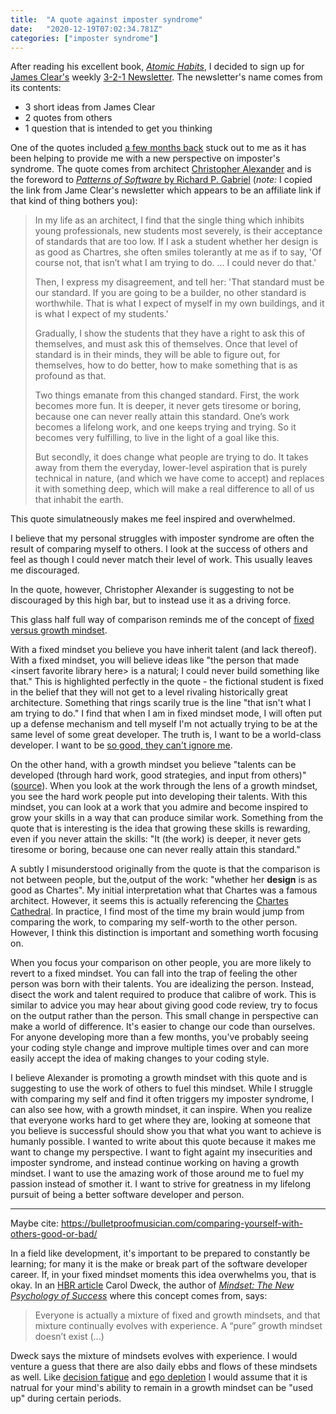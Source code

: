 ```yaml
---
title:  "A quote against imposter syndrome"
date:   "2020-12-19T07:02:34.781Z"
categories: ["imposter syndrome"]
---
```


After reading his excellent book, [_Atomic Habits_](https://jamesclear.com/books), I decided to sign up for [James Clear's](https://jamesclear.com/about) weekly [3-2-1 Newsletter](https://jamesclear.com/3-2-1). The newsletter's name comes from its contents:

* 3 short ideas from James Clear
* 2 quotes from others
* 1 question that is intended to get you thinking

One of the quotes included [a few months back](https://jamesclear.com/3-2-1/september-24-2020) stuck out to me as it has been helping to provide me with a new perspective on imposter's syndrome. The quote comes from architect [Christopher Alexander](https://en.wikipedia.org/wiki/Christopher_Alexander) and is the foreword to [_Patterns of Software_ by Richard P. Gabriel](https://www.amazon.com/gp/product/B003TJ9FGE/ref=as_li_qf_asin_il_tl?ie=UTF8&tag=jamesclearema-20&creative=9325&linkCode=as2&creativeASIN=B003TJ9FGE&linkId=5bbe96d0ee2542beb53da79c788894af) (_note:_ I copied the link from Jame Clear's newsletter which appears to be an affiliate link if that kind of thing bothers you):

 > In my life as an architect, I find that the single thing which inhibits
 > young professionals, new students most severely, is their acceptance of
 > standards that are too low. If I ask a student whether her design is as good
 > as Chartres, she often smiles tolerantly at me as if to say, 'Of course not,
 > that isn’t what I am trying to do. ... I could never do that.'
> 
> Then, I express my disagreement, and tell her: 'That standard must be our
> standard. If you are going to be a builder, no other standard is worthwhile.
> That is what I expect of myself in my own buildings, and it is what I expect
> of my students.'
> 
> Gradually, I show the students that they have a right to ask this of
> themselves, and must ask this of themselves. Once that level of standard is
> in their minds, they will be able to figure out, for themselves, how to do
> better, how to make something that is as profound as that.
> 
> Two things emanate from this changed standard. First, the work becomes more
> fun. It is deeper, it never gets tiresome or boring, because one can never
> really attain this standard. One’s work becomes a lifelong work, and one
> keeps trying and trying. So it becomes very fulfilling, to live in the light
> of a goal like this.
> 
> But secondly, it does change what people are trying to do. It takes away from
> them the everyday, lower-level aspiration that is purely technical in nature,
> (and which we have come to accept) and replaces it with something deep, which
> will make a real difference to all of us that inhabit the earth.

This quote simulatneously makes me feel inspired and overwhelmed. 

I believe that my personal struggles with imposter syndrome are often the result of comparing myself to others. I look at the success of others and feel as though I could never match their level of work. This usually leaves me discouraged.

In the quote, however, Christopher Alexander is suggesting to not be discouraged by this high bar, but to instead use it as a driving force. 

This glass half full way of comparison reminds me of the concept of [fixed versus growth mindset](https://jamesclear.com/fixed-mindset-vs-growth-mindset).

With a fixed mindset you believe you have inherit talent (and lack thereof). With a fixed mindset, you will believe ideas like "the person that made \<insert favorite library here\> is a natural; I could never build something like that." This is highlighted perfectly in the quote - the fictional student is fixed in the belief that they will not get to a level rivaling historically great architecture. Something that rings scarily true is the line "that isn't what I am trying to do." I find that when I am in fixed mindset mode, I will often put up a defense mechanism and tell myself I'm not actually trying to be at the same level of some great developer. The truth is, I want to be a world-class developer. I want to be [so good, they can't ignore me](https://www.calnewport.com/books/so-good/).

On the other hand, with a growth mindset you believe "talents can be developed (through hard work, good strategies, and input from others)" ([source](https://hbr.org/2016/01/what-having-a-growth-mindset-actually-means)). When you look at the work through the lens of a growth mindset, you see the hard work people put into developing their talents. With this mindset, you can look at a work that you admire and become inspired to grow your skills in a way that can produce similar work. Something from the quote that is interesting is the idea that growing these skills is rewarding, even if you never attain the skills: "It (the work) is deeper, it never gets tiresome or boring, because one can never really attain this standard."

A subtly I misunderstood originally from the quote is that the comparison is not between people, but the,output of the work: "whether her **design** is as good as Chartes". My initial interpretation what that Chartes was a famous architect. However, it seems this is actually referencing the [Chartes Cathedral](https://en.wikipedia.org/wiki/Chartres_Cathedral). In practice, I find most of the time my brain would jump from comparing the work, to comparing my self-worth to the other person. However, I think this distinction is important and something worth focusing on.

When you focus your comparison on other people, you are more likely to revert to a fixed mindset. You can fall into the trap of feeling the other person was born with their talents. You are idealizing the person. Instead, disect the work and talent required to produce that calibre of work. This is similar to advice you may hear about giving good code review, try to focus on the output rather than the person. This small change in perspective can make a world of difference. It's easier to change our code than ourselves. For anyone developing more than a few months, you've probably seeing your coding style change and improve multiple times over and can more easily accept the idea of making changes to your coding style. 

I believe Alexander is promoting a growth mindset with this quote and is suggesting to use the work of others to fuel this mindset. While I struggle with comparing my self and find it often triggers my imposter syndrome, I can also see how, with a growth mindset, it can inspire. When you realize that everyone works hard to get where they are, looking at someone that you believe is successful should show you that what you want to achieve is humanly possible. I wanted to write about this quote because it makes me want to change my perspective. I want to fight againt my insecurities and imposter syndrome, and instead continue working on having a growth mindset. I want to use the amazing work of those around me to fuel my passion instead of smother it. I want to strive for greatness in my lifelong pursuit of being a better software developer and person. 


---

Maybe cite: https://bulletproofmusician.com/comparing-yourself-with-others-good-or-bad/


In a field like development, it's important to be prepared to constantly be learning; for many it is the make or break part of the software developer career. If, in your fixed mindset moments this idea overwhelms you, that is okay. In an [HBR article](https://hbr.org/2016/01/what-having-a-growth-mindset-actually-means) Carol Dweck, the author of [_Mindset: The New Psychology of Success_](https://www.amazon.com/Mindset-Psychology-Carol-S-Dweck/dp/0345472322) where this concept comes from, says:

> Everyone is actually a mixture of fixed and growth mindsets, and that mixture continually evolves with experience. A “pure” growth mindset doesn’t exist (...)

Dweck says the mixture of mindsets evolves with experience. I would venture a guess that there are also daily ebbs and flows of these mindsets as well. Like [decision fatigue](https://en.wikipedia.org/wiki/Decision_fatigue) and [ego depletion](https://en.wikipedia.org/wiki/Ego_depletion) I would assume that it is natrual for your mind's ability to remain in a growth mindset can be "used up" during certain periods. 
